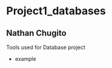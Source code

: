 # Project1_databases
<h2>Nathan Chugito</h2>
<p>Tools used for Database project</p>
<ul>
  <li>example</li>
</ul>
